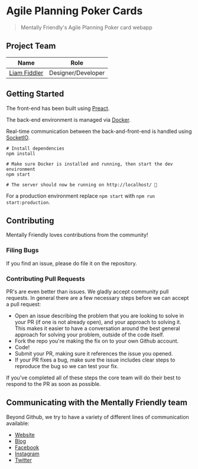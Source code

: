 # Agile Planning Poker Cards

> Mentally Friendly's Agile Planning Poker card webapp

## Project Team

| Name                                            | Role                |
|-------------------------------------------------|---------------------|
| [Liam Fiddler](https://github.com/liamfiddler)  | Designer/Developer  |

## Getting Started

The front-end has been built using [Preact](https://preactjs.com/).

The back-end environment is managed via [Docker](https://docker.com).

Real-time communication between the back-and-front-end is handled using [SocketIO](https://socket.io/).

```
# Install dependencies
npm install

# Make sure Docker is installed and running, then start the dev environment
npm start

# The server should now be running on http://localhost/ 🎉
```

For a production environment replace `npm start` with `npm run start:production`.

## Contributing

Mentally Friendly loves contributions from the community!

### Filing Bugs

If you find an issue, please do file it on the repository.

### Contributing Pull Requests

PR's are even better than issues. We gladly accept community pull requests. In general there are a few necessary steps before we can accept a pull request:

- Open an issue describing the problem that you are looking to solve in your PR (if one is not already open), and your approach to solving it. This makes it easier to have a conversation around the best general approach for solving your problem, outside of the code itself.
- Fork the repo you're making the fix on to your own Github account.
- Code!
- Submit your PR, making sure it references the issue you opened.
- If your PR fixes a bug, make sure the issue includes clear steps to reproduce the bug so we can test your fix.

If you've completed all of these steps the core team will do their best to respond to the PR as soon as possible.

## Communicating with the Mentally Friendly team

Beyond Github, we try to have a variety of different lines of communication available:

- [Website](http://mentallyfriendly.com)
- [Blog](https://medium.com/@MentallyFriendly)
- [Facebook](https://www.facebook.com/MentallyFriendly)
- [Instagram](https://www.instagram.com/mentallyfriendly)
- [Twitter](https://twitter.com/MF_says)
